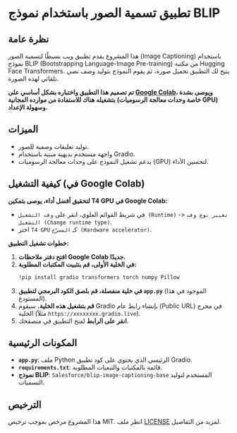 # تطبيق تسمية الصور باستخدام نموذج BLIP

## نظرة عامة

هذا المشروع يقدم تطبيق ويب بسيطًا لتسمية الصور (Image Captioning) باستخدام نموذج BLIP (Bootstrapping Language-Image Pre-training) من مكتبة Hugging Face Transformers. يتيح لك التطبيق تحميل صورة، ثم يقوم النموذج بتوليد وصف نصي تلقائي لهذه الصورة.

**تم تصميم هذا التطبيق واختباره بشكل أساسي على [Google Colab](https://colab.research.google.com/)، ويوصى بشدة بتشغيله هناك للاستفادة من موارده المجانية (خاصة وحدات معالجة الرسوميات GPU) وسهولة الإعداد.**

## الميزات

* توليد تعليقات وصفية للصور.
* واجهة مستخدم بديهية مبنية باستخدام Gradio.
* يدعم تشغيل النموذج على وحدات معالجة الرسوميات (GPU) لتحسين الأداء.

## كيفية التشغيل (في Google Colab)

**لتحقيق أفضل أداء، يوصى بتمكين T4 GPU في Google Colab:**
* في شريط القوائم العلوي، انقر على `وقت التشغيل (Runtime)` -> `تغيير نوع وقت التشغيل (Change runtime type)`.
* اختر `T4 GPU` كـ `المسرّع (Hardware accelerator)`.

**خطوات تشغيل التطبيق:**

1.  **افتح دفتر ملاحظات Google Colab جديدًا.**
2.  **في الخلية الأولى، قم بتثبيت المكتبات المطلوبة:**
    ```bash
    !pip install gradio transformers torch numpy Pillow
    ```
3.  **في خلية منفصلة، قم بلصق الكود البرمجي لتطبيق `app.py`** (الموجود في هذا المستودع).
4.  **قم بتشغيل هذه الخلية.** سيقوم Gradio بإنشاء رابط عام (Public URL) في مخرج الخلية (مثلاً `https://xxxxxxxx.gradio.live`).
5.  **انقر على الرابط** لفتح التطبيق في متصفحك.

## المكونات الرئيسية

* **`app.py`**: ملف Python الرئيسي الذي يحتوي على كود تطبيق Gradio.
* **`requirements.txt`**: قائمة بالمكتبات والتبعيات المطلوبة.
* **نموذج BLIP**: `Salesforce/blip-image-captioning-base` المستخدم لتوليد التسميات.

## الترخيص

هذا المشروع مرخص بموجب ترخيص MIT. انظر ملف [LICENSE](LICENSE) لمزيد من التفاصيل.
